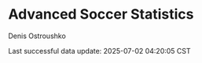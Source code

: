 # Advanced Soccer Statistics
Denis Ostroushko

<!-- gfm -->

Last successful data update: 2025-07-02 04:20:05 CST
